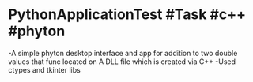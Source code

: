 # PythonApplicationTest #Task #c++ #phyton

-A simple phyton desktop interface and app for addition to two double values that func located on A DLL file which is created via C++
-Used ctypes and tkinter libs
